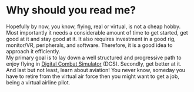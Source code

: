# Why should you read me?

Hopefully by now, you know, flying, real or virtual, is not a cheap hobby. Most importantly it needs a considerable amount of time to get started, get good at it and stay good at it. It also requires investment in a good rig, monitor/VR, peripherals, and software. Therefore, it is a good idea to approach it efficiently.\
My primary goal is to lay down a well structured and progressive path to enjoy flying in [Digital Combat Simulator](https://www.digitalcombatsimulator.com/en/) (DCS). Secondly, get better at it. And last but not least, learn about aviation! You never know, someday you have to retire from the virtual air force then you might want to get a job, being a virtual airline pilot.
